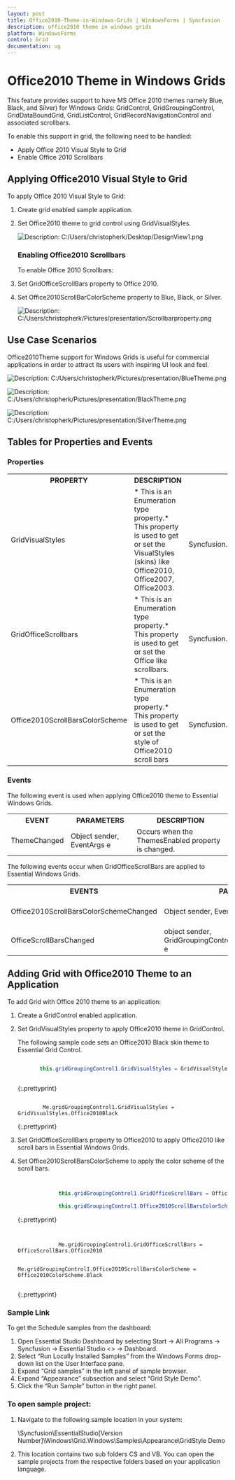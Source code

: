 ```yaml
---
layout: post
title: Office2010-Theme-in-Windows-Grids | WindowsForms | Syncfusion
description: office2010 theme in windows grids
platform: WindowsForms
control: Grid
documentation: ug
---
```


# Office2010 Theme in Windows Grids

This feature provides support to have MS Office 2010 themes namely Blue, Black, and Silver) for Windows Grids: GridControl, GridGroupingControl, GridDataBoundGrid, GridListControl, GridRecordNavigationControl and associated scrollbars.

To enable this support in grid, the following need to be handled:

* Apply Office 2010 Visual Style to Grid
* Enable Office 2010 Scrollbars

## Applying Office2010 Visual Style to Grid

To apply Office 2010 Visual Style to Grid:

1. Create grid enabled sample application.
2. Set Office2010 theme to grid control using GridVisualStyles.



   ![Description: C:/Users/christopherk/Desktop/DesignView1.png](Office2010-Theme-in-Windows-Grids_images/Office2010-Theme-in-Windows-Grids_img1.png) 





   ### Enabling Office2010 Scrollbars

   To enable Office 2010 Scrollbars:

3. Set GridOfficeScrollBars property to Office 2010.
4. Set Office2010ScrollBarColorScheme property to Blue, Black, or Silver.

   ![Description: C:/Users/christopherk/Pictures/presentation/Scrollbarproperty.png](Office2010-Theme-in-Windows-Grids_images/Office2010-Theme-in-Windows-Grids_img2.png) 


## Use Case Scenarios

Office2010Theme support for Windows Grids is useful for commercial applications in order to attract its users with inspiring UI look and feel.

 ![Description: C:/Users/christopherk/Pictures/presentation/BlueTheme.png](Office2010-Theme-in-Windows-Grids_images/Office2010-Theme-in-Windows-Grids_img3.png) 



![Description: C:/Users/christopherk/Pictures/presentation/BlackTheme.png](Office2010-Theme-in-Windows-Grids_images/Office2010-Theme-in-Windows-Grids_img4.png) 





![Description: C:/Users/christopherk/Pictures/presentation/SilverTheme.png](Office2010-Theme-in-Windows-Grids_images/Office2010-Theme-in-Windows-Grids_img5.png)



## Tables for Properties and Events

### Properties



<table>
<tr>
<th>
PROPERTY</th><th>
DESCRIPTION</th><th>
DATA TYPE</th></tr>
<tr>
<td>
GridVisualStyles</td><td>
* This is an Enumeration type property.* This property is used to get or set the VisualStyles (skins) like Office2010, Office2007, Office2003.</td><td>
<br>Syncfusion.Windows.Forms.GridVisualStyles</td></tr>
<tr>
<td>
GridOfficeScrollbars</td><td>
* This is an Enumeration type property.* This property is used to get or set the Office like scrollbars.</td><td>
<br>Syncfusion.Windows.Forms.OfficeScrollBars</td></tr>
<tr>
<td>
Office2010ScrollBarsColorScheme</td><td>
* This is an Enumeration type property.* This property is used to get or set the style of Office2010 scroll bars</td><td>
<br>Syncfusion.Windows.Forms.Office2010ColorScheme</td></tr>
</table>


### Events

The following event is used when applying Office2010 theme to Essential Windows Grids.



<table>
<tr>
<th>
EVENT</th><th>
PARAMETERS</th><th>
DESCRIPTION</th></tr>
<tr>
<td>
ThemeChanged</td><td>
Object sender, EventArgs e</td><td>
Occurs when the ThemesEnabled property is changed.</td></tr>
</table>


The following events occur when GridOfficeScrollBars are applied to Essential Windows Grids.



<table>
<tr>
<th>
EVENTS</th><th>
PARAMETERS</th><th>
DESCRIPTION</th></tr>
<tr>
<td>
Office2010ScrollBarsColorSchemeChanged</td><td>
Object sender, EventArgs e</td><td>
Occurs when the Office2010ScrollBarsColorScheme property has changed.</td></tr>
<tr>
<td>
OfficeScrollBarsChanged</td><td>
object sender, GridGroupingControl.OfficeScrollBarsEventArgs e</td><td>
Occurs when the GridOfficeScrollBars property has changed.</td></tr>
</table>

## Adding Grid with Office2010 Theme to an Application 

To add Grid with Office 2010 theme to an application:

1. Create a GridControl enabled application.
2. Set GridVisualStyles property to apply Office2010 theme in GridControl.

   The following sample code sets an Office2010 Black skin theme to Essential Grid Control.  

   ~~~ cs

          this.gridGroupingControl1.GridVisualStyles = GridVisualStyles.Office2010Black; 
		  
   ~~~
   {:.prettyprint}
   
   ~~~ vbnet
   
           Me.gridGroupingControl1.GridVisualStyles = GridVisualStyles.Office2010Black

   ~~~
   {:.prettyprint}

3. Set GridOfficeScrollBars property to Office2010 to apply Office2010 like scroll bars in Essential Windows Grids.
4. Set Office2010ScrollBarsColorScheme to apply the color scheme of the scroll bars.


   ~~~ cs


				this.gridGroupingControl1.GridOfficeScrollBars = OfficeScrollBars.Office2010;

				this.gridGroupingControl1.Office2010ScrollBarsColorScheme = Office2010ColorScheme.Black;


   ~~~
   {:.prettyprint}
   
   ~~~ vbnet


				Me.gridGroupingControl1.GridOfficeScrollBars = OfficeScrollBars.Office2010

				Me.gridGroupingControl1.Office2010ScrollBarsColorScheme = Office2010ColorScheme.Black
				
   ~~~
   {:.prettyprint}

### Sample Link

To get the Schedule samples from the dashboard:

1. Open Essential Studio Dashboard by selecting Start -> All Programs -> Syncfusion -> Essential Studio <<Version Number>> -> Dashboard.
2. Select “Run Locally Installed Samples” from the Windows Forms drop-down list on the User Interface pane.
3. Expand “Grid samples” in the left panel of sample browser.
4. Expand “Appearance” subsection and select “Grid Style Demo”.
5. Click the “Run Sample” button in the right panel.



### To open sample project:

1. Navigate to the following sample location in your system:

    <Install Location>\Syncfusion\EssentialStudio\[Version Number]\Windows\Grid.Windows\Samples\Appearance\GridStyle Demo

2. This location contains two sub folders CS and VB.  You can open the sample projects from the respective folders based on your application language.
